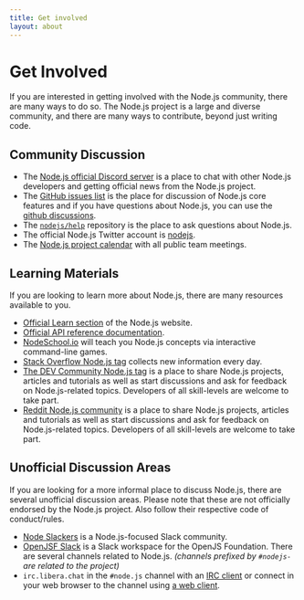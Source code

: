 ```yaml
---
title: Get involved
layout: about
---
```


# Get Involved

If you are interested in getting involved with the Node.js community, there are many ways to do so. The Node.js project is a large and diverse community, and there are many ways to contribute, beyond just writing code.

## Community Discussion

- The [Node.js official Discord server](/discord) is a place to chat with other Node.js developers and getting official news from the Node.js project.
- The [GitHub issues list](https://github.com/nodejs/node/issues) is the place for discussion of Node.js core features and if you have questions about Node.js, you can use the [github discussions](https://github.com/orgs/nodejs/discussions).
- The [`nodejs/help`](https://github.com/nodejs/help/issues) repository is the place to ask questions about Node.js.
- The official Node.js Twitter account is [nodejs](https://twitter.com/nodejs).
- The [Node.js project calendar](https://nodejs.org/calendar) with all public team meetings.

## Learning Materials

If you are looking to learn more about Node.js, there are many resources available to you.

- [Official Learn section](https://nodejs.org/en/learn/) of the Node.js website.
- [Official API reference documentation](https://nodejs.org/api/).
- [NodeSchool.io](https://nodeschool.io/) will teach you Node.js concepts via interactive command-line games.
- [Stack Overflow Node.js tag](https://stackoverflow.com/questions/tagged/node.js) collects new information every day.
- [The DEV Community Node.js tag](https://dev.to/t/node) is a place to share Node.js projects, articles and tutorials as well as start discussions and ask for feedback on Node.js-related topics. Developers of all skill-levels are welcome to take part.
- [Reddit Node.js community](https://www.reddit.com/r/node) is a place to share Node.js projects, articles and tutorials as well as start discussions and ask for feedback on Node.js-related topics. Developers of all skill-levels are welcome to take part.

## Unofficial Discussion Areas

If you are looking for a more informal place to discuss Node.js, there are several unofficial discussion areas.
Please note that these are not officially endorsed by the Node.js project. Also follow their respective code of conduct/rules.

- [Node Slackers](https://www.nodeslackers.com/) is a Node.js-focused Slack community.
- [OpenJSF Slack](https://slack-invite.openjsf.org/) is a Slack workspace for the OpenJS Foundation. There are several channels related to Node.js. _(channels prefixed by `#nodejs-` are related to the project)_
- `irc.libera.chat` in the `#node.js` channel with an [IRC client](https://en.wikipedia.org/wiki/Comparison_of_Internet_Relay_Chat_clients) or connect in your web browser to the channel using [a web client](https://kiwiirc.com/nextclient/).
